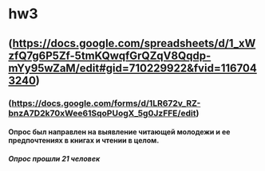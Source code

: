 # hw3
## (https://docs.google.com/spreadsheets/d/1_xWzfQ7g6P5Zf-5tmKQwqfGrQZqV8Qqdp-mYy95wZaM/edit#gid=710229922&fvid=1167043240)
### (https://docs.google.com/forms/d/1LR672v_RZ-bnzA7D2k70xWee61SqoPUogX_5g0JzFFE/edit)
#### Опрос был направлен на выявление читающей молодежи и ее предпочтениях в книгах и чтении в целом.
##### Опрос прошли 21 человек

